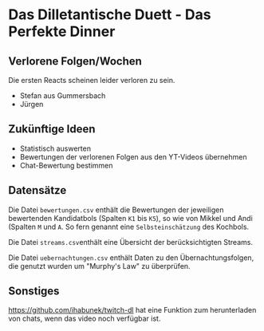 # Das Dilletantische Duett - Das Perfekte Dinner

## Verlorene Folgen/Wochen
Die ersten Reacts scheinen leider verloren zu sein.

- Stefan aus Gummersbach
- Jürgen

## Zukünftige Ideen
- Statistisch auswerten
- Bewertungen der verlorenen Folgen aus den YT-Videos übernehmen
- Chat-Bewertung bestimmen

## Datensätze
Die Datei `bewertungen.csv` enthält die Bewertungen der jeweiligen bewertenden Kandidatbols (Spalten `K1` bis `K5`), so wie von Mikkel und Andi (Spalten `M` und `A`. So fern genannt eine `Selbsteinschätzung` des Kochbols.

Die Datei `streams.csv`enthält eine Übersicht der berücksichtigten Streams.

Die Datei `uebernachtungen.csv` enthält Daten zu den Übernachtungsfolgen, die genutzt wurden um "Murphy's Law" zu überprüfen.

## Sonstiges
https://github.com/ihabunek/twitch-dl hat eine Funktion zum herunterladen von chats, wenn das video noch verfügbar ist.
